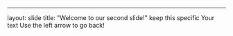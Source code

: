 
---
layout: slide
title: "Welcome to our second slide!"
keep this specific
Your text
Use the left arrow to go back!
